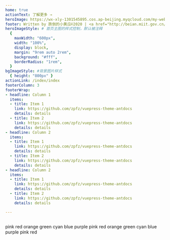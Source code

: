 ```yaml
---
home: true
actionText: 了解更多 →
heroImage: https://wx-xly-1301545895.cos.ap-beijing.myqcloud.com/my-website/logo.png
footer: Written by 跌倒的小黄瓜©2020 | <a href="http://beian.miit.gov.cn/" target="_blank">豫ICP备20006399号</a>
heroImageStyle: # 首页主图的样式控制，默认被注释
  {
    maxWidth: "600px",
    width: "100%",
    display: block,
    margin: "9rem auto 2rem",
    background: "#fff",
    borderRadius: "1rem",
  }
bgImageStyle: #背景图片样式
  { height: "800px" }
actionLink: /index/index
footerColumn: 3
footerWrap: 
- headline: Column 1
  items:
  - title: Item 1
    link: https://github.com/zpfz/vuepress-theme-antdocs
    details: details
  - title: Item 2
    link: https://github.com/zpfz/vuepress-theme-antdocs
    details: details
- headline: Column 2
  items:
  - title: Item 1
    link: https://github.com/zpfz/vuepress-theme-antdocs
    details: details
  - title: Item 2
    link: https://github.com/zpfz/vuepress-theme-antdocs
    details: details
- headline: Column 2
  items:
  - title: Item 1
    link: https://github.com/zpfz/vuepress-theme-antdocs
    details: details
  - title: Item 2
    link: https://github.com/zpfz/vuepress-theme-antdocs
    details: details

---
```


##

<a-divider />

<a-row justify="center" type="end">

</a-row>
<a-tag color="pink">
        pink
      </a-tag>
      <a-tag color="red">
        red
      </a-tag>
      <a-tag color="orange">
        orange
      </a-tag>
      <a-tag color="green">
        green
      </a-tag>
      <a-tag color="cyan">
        cyan
      </a-tag>
      <a-tag color="blue">
        blue
      </a-tag>
      <a-tag color="purple">
        purple
      </a-tag>
      <a-tag color="pink">
        pink
      </a-tag>
      <a-tag color="red">
        red
      </a-tag>
      <a-tag color="orange">
        orange
      </a-tag>
      <a-tag color="green">
        green
      </a-tag>
      <a-tag color="cyan">
        cyan
      </a-tag>
      <a-tag color="blue">
        blue
      </a-tag>
      <a-tag color="purple">
        purple
      </a-tag>
      <a-tag color="pink">
        pink
      </a-tag>
      <a-tag color="red">
        red
      </a-tag>

<!-- <a-row justify="center" type="end">
    <a-col :span="6">
        <a-card title="Card title" :bordered="false" style="width: 300px;">
            <p>Card content</p>
            <p>Card content</p>
            <p>Card content</p>
        </a-card>
    </a-col>
    <a-col :span="6">
    <a-card title="Card title" :bordered="false" style="width: 300px;">
            <p>Card content</p>
            <p>Card content</p>
            <p>Card content</p>
        </a-card>
    </a-col>
    <a-col :span="6">
    <a-card title="Card title" :bordered="false" style="width: 300px;">
            <p>Card content</p>
            <p>Card content</p>
            <p>Card content</p>
        </a-card>
    </a-col>
    <a-col :span="6">
       <a-card title="Card title" :bordered="false" style="width: 300px;">
            <p>Card content</p>
            <p>Card content</p>
            <p>Card content</p>
        </a-card>
    </a-col>
</a-row> -->
<!-- <a-row justify="center" type="end">
    <a-col :span="6">
        <a-card hoverable style="width: 300px">
            <img
            slot="cover"
            alt="example"
            src="https://os.alipayobjects.com/rmsportal/QBnOOoLaAfKPirc.png"
            />
            <a-card-meta title="Europe Street beat">
            <template slot="description">
                www.instagram.com
            </template>
            </a-card-meta>
        </a-card>
    </a-col>
    <a-col :span="6">
        <a-card hoverable style="width: 300px">
            <img
            slot="cover"
            alt="example"
            src="https://os.alipayobjects.com/rmsportal/QBnOOoLaAfKPirc.png"
            />
            <a-card-meta title="Europe Street beat">
            <template slot="description">
                www.instagram.com
            </template>
            </a-card-meta>
        </a-card>
    </a-col>
    <a-col :span="6">
        <a-card hoverable style="width: 300px">
            <img
            slot="cover"
            alt="example"
            src="https://os.alipayobjects.com/rmsportal/QBnOOoLaAfKPirc.png"
            />
            <a-card-meta title="Europe Street beat">
            <template slot="description">
                www.instagram.com
            </template>
            </a-card-meta>
        </a-card>
    </a-col>
    <a-col :span="6">
        <a-card hoverable style="width: 300px">
            <img
            slot="cover"
            alt="example"
            src="https://os.alipayobjects.com/rmsportal/QBnOOoLaAfKPirc.png"
            />
            <a-card-meta title="Europe Street beat">
            <template slot="description">
                www.instagram.com
            </template>
            </a-card-meta>
        </a-card>
    </a-col>
</a-row>
<a-row>
    <a-col :span="6">
        <a-card hoverable style="width: 300px">
            <img
            slot="cover"
            alt="example"
            src="https://gw.alipayobjects.com/zos/rmsportal/JiqGstEfoWAOHiTxclqi.png"
            />
            <a-card-meta title="Card title" description="This is the description">
            </a-card-meta>
        </a-card>
    </a-col>
    <a-col :span="6">
        <a-card hoverable style="width: 300px;">
            <img
            slot="cover"
            alt="example"
            src="https://gw.alipayobjects.com/zos/rmsportal/JiqGstEfoWAOHiTxclqi.png"
            />
            <a-card-meta title="Card title" description="This is the description">
            </a-card-meta>
        </a-card>
    </a-col>
    <a-col :span="6">
        <a-card hoverable style="width: 300px">
            <img
            slot="cover"
            alt="example"
            src="https://gw.alipayobjects.com/zos/rmsportal/JiqGstEfoWAOHiTxclqi.png"
            />
            <a-card-meta title="Card title" description="This is the description">
            </a-card-meta>
        </a-card>
    </a-col>
    <a-col :span="6">
        <a-card hoverable style="width: 300px">
            <img
            slot="cover"
            alt="example"
            src="https://gw.alipayobjects.com/zos/rmsportal/JiqGstEfoWAOHiTxclqi.png"
            />
            <a-card-meta title="Card title" description="This is the description">
            </a-card-meta>
        </a-card>
    </a-col>
</a-row> -->

